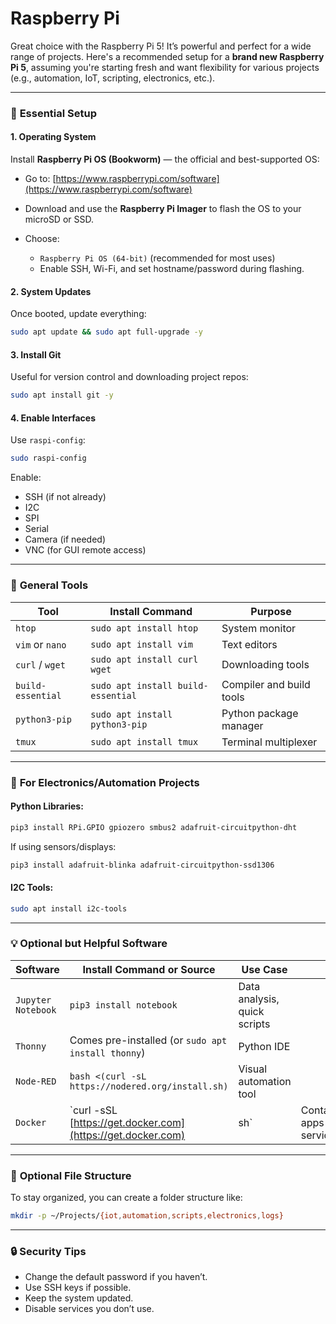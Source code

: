 # Raspberry Pi

Great choice with the Raspberry Pi 5! It’s powerful and perfect for a wide range of projects. Here's a recommended setup for a **brand new Raspberry Pi 5**, assuming you're starting fresh and want flexibility for various projects (e.g., automation, IoT, scripting, electronics, etc.).

---

### 🔧 **Essential Setup**

#### 1. **Operating System**

Install **Raspberry Pi OS (Bookworm)** — the official and best-supported OS:

* Go to: [https://www.raspberrypi.com/software](https://www.raspberrypi.com/software)
* Download and use the **Raspberry Pi Imager** to flash the OS to your microSD or SSD.
* Choose:

  * `Raspberry Pi OS (64-bit)` (recommended for most uses)
  * Enable SSH, Wi-Fi, and set hostname/password during flashing.

#### 2. **System Updates**

Once booted, update everything:

```bash
sudo apt update && sudo apt full-upgrade -y
```

#### 3. **Install Git**

Useful for version control and downloading project repos:

```bash
sudo apt install git -y
```

#### 4. **Enable Interfaces**

Use `raspi-config`:

```bash
sudo raspi-config
```

Enable:

* SSH (if not already)
* I2C
* SPI
* Serial
* Camera (if needed)
* VNC (for GUI remote access)

---

### 🧰 **General Tools**

| Tool              | Install Command                    | Purpose                  |
| ----------------- | ---------------------------------- | ------------------------ |
| `htop`            | `sudo apt install htop`            | System monitor           |
| `vim` or `nano`   | `sudo apt install vim`             | Text editors             |
| `curl` / `wget`   | `sudo apt install curl wget`       | Downloading tools        |
| `build-essential` | `sudo apt install build-essential` | Compiler and build tools |
| `python3-pip`     | `sudo apt install python3-pip`     | Python package manager   |
| `tmux`            | `sudo apt install tmux`            | Terminal multiplexer     |

---

### 🧪 **For Electronics/Automation Projects**

#### Python Libraries:

```bash
pip3 install RPi.GPIO gpiozero smbus2 adafruit-circuitpython-dht
```

If using sensors/displays:

```bash
pip3 install adafruit-blinka adafruit-circuitpython-ssd1306
```

#### I2C Tools:

```bash
sudo apt install i2c-tools
```

---

### 💡 **Optional but Helpful Software**

| Software           | Install Command or Source                                    | Use Case                     |                               |
| ------------------ | ------------------------------------------------------------ | ---------------------------- | ----------------------------- |
| `Jupyter Notebook` | `pip3 install notebook`                                      | Data analysis, quick scripts |                               |
| `Thonny`           | Comes pre-installed (or `sudo apt install thonny`)           | Python IDE                   |                               |
| `Node-RED`         | `bash <(curl -sL https://nodered.org/install.sh)`            | Visual automation tool       |                               |
| `Docker`           | \`curl -sSL [https://get.docker.com](https://get.docker.com) | sh\`                         | Containerized apps & services |

---

### 📁 **Optional File Structure**

To stay organized, you can create a folder structure like:

```bash
mkdir -p ~/Projects/{iot,automation,scripts,electronics,logs}
```

---

### 🔒 **Security Tips**

* Change the default password if you haven’t.
* Use SSH keys if possible.
* Keep the system updated.
* Disable services you don’t use.
